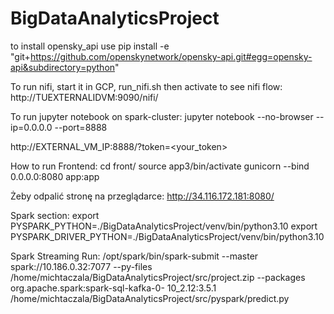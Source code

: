 # BigDataAnalyticsProject


to install opensky_api use pip install -e "git+https://github.com/openskynetwork/opensky-api.git#egg=opensky-api&subdirectory=python"


To run nifi, start it in GCP, run_nifi.sh then activate to see nifi flow: http://TUEXTERNALIDVM:9090/nifi/

To run jupyter notebook on spark-cluster:
jupyter notebook --no-browser --ip=0.0.0.0 --port=8888

http://EXTERNAL_VM_IP:8888/?token=<your_token>




How to run Frontend:
cd front/
source app3/bin/activate
gunicorn --bind 0.0.0.0:8080 app:app

Żeby odpalić stronę na przeglądarce: http://34.116.172.181:8080/



Spark section:
export PYSPARK_PYTHON=./BigDataAnalyticsProject/venv/bin/python3.10
export PYSPARK_DRIVER_PYTHON=./BigDataAnalyticsProject/venv/bin/python3.10


Spark Streaming Run:
/opt/spark/bin/spark-submit     --master spark://10.186.0.32:7077  --py-files /home/michtaczala/BigDataAnalyticsProject/src/project.zip   --packages org.apache.spark:spark-sql-kafka-0-
10_2.12:3.5.1 /home/michtaczala/BigDataAnalyticsProject/src/pyspark/predict.py
